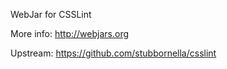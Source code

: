 WebJar for CSSLint

More info: http://webjars.org

Upstream: https://github.com/stubbornella/csslint
